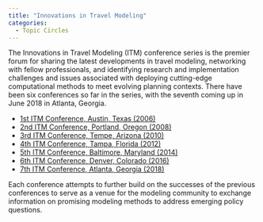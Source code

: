 ```yaml
---
title: "Innovations in Travel Modeling"
categories:
  - Topic Circles
---
```


The Innovations in Travel Modeling (ITM) conference series is the premier forum for sharing the latest developments in travel modeling, networking with fellow professionals, and identifying research and implementation challenges and issues associated with deploying cutting-edge computational methods to meet evolving planning contexts. There have been six conferences so far in the series, with the seventh coming up in June 2018 in Atlanta, Georgia.

-   [1st ITM Conference, Austin, Texas (2006)](1st_TRB_Conference_on_Innovations_in_Travel_Modeling)
-   [2nd ITM Conference, Portland, Oregon (2008)](2nd_TRB_Conference_on_Innovations_in_Travel_Modeling)
-   [3rd ITM Conference, Tempe, Arizona (2010)](3rd_TRB_Conference_on_Innovations_in_Travel_Modeling)
-   [4th ITM Conference, Tampa, Florida (2012)](http://www.cvent.com/events/4th-transportation-research-board-conference-on-innovations-in-travel-modeling-itm-/event-summary-092a2bae88ec4d3e8c752667802ba215.aspx)
-   [5th ITM Conference, Baltimore, Maryland (2014)](http://www.cvent.com/events/innovations-in-travel-modeling/event-summary-477f7b8596454859ac120f90d9ebc56c.aspx)
-   [6th ITM Conference, Denver, Colorado (2016)](6th_ITM_Conference_Denver_Colorado_2016)
-   [7th ITM Conference, Atlanta, Georgia (2018)](7th_ITM_Conference_Atlanta_Georgia_2018)

Each conference attempts to further build on the successes of the previous conferences to serve as a venue for the modeling community to exchange information on promising modeling methods to address emerging policy questions.


